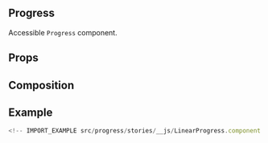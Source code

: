 ## Progress

Accessible `Progress` component.

<!-- CODESANDBOX
link_title: Progress - Open On Sandbox
js: src/progress/stories/__js/Progress.component.jsx
deps: ['@emotion/css']
-->

## Props

<!-- INJECT_PROPS src/progress -->

## Composition

<!-- INJECT_COMPOSITION src/progress -->

## Example

```js
<!-- IMPORT_EXAMPLE src/progress/stories/__js/LinearProgress.component.jsx -->
```
